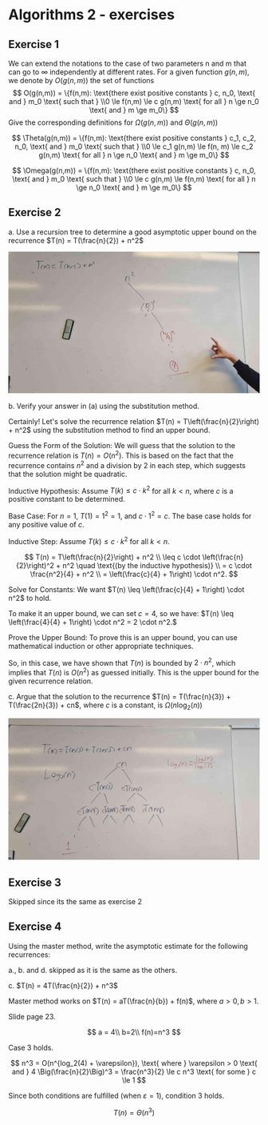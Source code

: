 # Algorithms 2 - exercises

## Exercise 1

We can extend the notations to the case of two parameters n and m that can go to $\infty$
independently at different rates. For a given function $g(n,m)$, we denote by $O(g(n,m))$ the set
of functions
$$
O(g(n,m)) = \{f(n,m): \text{there exist positive constants } c, n_0, \text{ and } m_0 \text{ such that } \\0 \le f(n,m) \le c g(n,m) \text{ for all } n \ge n_0 \text{ and } m \ge m_0\}
$$
Give the corresponding definitions for $\Omega(g(n,m))$ and $\Theta(g(n,m))$

$$
\Theta(g(n,m)) = \{f(n,m): \text{there exist positive constants } c_1, c_2, n_0, \text{ and } m_0 \text{ such that } \\0 \le c_1 g(n,m) \le f(n, m) \le c_2 g(n,m) \text{ for all } n \ge n_0 \text{ and } m \ge m_0\}
$$

$$
\Omega(g(n,m)) = \{f(n,m): \text{there exist positive constants } c, n_0, \text{ and } m_0 \text{ such that } \\0 \le c g(n,m) \le f(n,m) \text{ for all } n \ge n_0 \text{ and } m \ge m_0\}
$$

## Exercise 2

a. Use a recursion tree to determine a good asymptotic upper bound on the recurrence $T(n) = T(\frac{n}{2}) + n^2$

![ex2a](exercise2a.jpg)

b. Verify your answer in (a) using the substitution method.

Certainly! Let's solve the recurrence relation $T(n) = T\left(\frac{n}{2}\right) + n^2$ using the substitution method to find an upper bound.

Guess the Form of the Solution: We will guess that the solution to the recurrence relation is $T(n) = O(n^2)$.
This is based on the fact that the recurrence contains $n^2$ and a division by 2 in each step, which suggests that the solution might be quadratic.

Inductive Hypothesis: Assume $T(k) \leq c \cdot k^2$ for all $k < n$, where $c$ is a positive constant to be determined.

Base Case: For $n = 1$, $T(1) = 1^2 = 1$, and $c \cdot 1^2 = c$.
The base case holds for any positive value of $c$.

Inductive Step: Assume $T(k) \leq c \cdot k^2$ for all $k < n$.

$$
T(n) = T\left(\frac{n}{2}\right) + n^2 \\
\leq c \cdot \left(\frac{n}{2}\right)^2 + n^2 \quad \text{(by the inductive hypothesis)} \\
= c \cdot \frac{n^2}{4} + n^2 \\
= \left(\frac{c}{4} + 1\right) \cdot n^2.
$$

Solve for Constants: We want $T(n) \leq \left(\frac{c}{4} + 1\right) \cdot n^2$ to hold.

To make it an upper bound, we can set $c = 4$, so we have:
$T(n) \leq \left(\frac{4}{4} + 1\right) \cdot n^2 = 2 \cdot n^2.$

Prove the Upper Bound: To prove this is an upper bound, you can use mathematical induction or other appropriate techniques.

So, in this case, we have shown that $T(n)$ is bounded by $2 \cdot n^2$, which implies that $T(n)$ is $O(n^2)$ as guessed initially.
This is the upper bound for the given recurrence relation.

c. Argue that the solution to the recurrence $T(n) = T(\frac{n}{3}) + T(\frac{2n}{3}) + cn$, where $c$ is a constant, is $\Omega(n \log_2(n))$

![ex2c](exercise2c.jpg)

## Exercise 3

Skipped since its the same as exercise 2

## Exercise 4

Using the master method, write the asymptotic estimate for the following recurrences:

a., b. and d. skipped as it is the same as the others.

c. $T(n) = 4T(\frac{n}{2}) + n^3$

Master method works on $T(n) = aT(\frac{n}{b}) + f(n)$, where $a>0, b>1$.

Slide page 23.

$$
a = 4\\
b=2\\
f(n)=n^3
$$

Case 3 holds.

$$
n^3 = O(n^{log_2(4) + \varepsilon}), \text{ where } \varepsilon > 0 \text{ and } 4 \Big(\frac{n}{2}\Big)^3 = \frac{n^3}{2} \le c n^3 \text{ for some } c \le 1
$$

Since both conditions are fulfilled (when $\varepsilon = 1$), condition 3 holds.

$$
T(n) = \Theta(n^3)
$$
